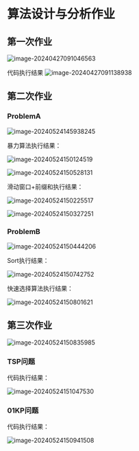 # 算法设计与分析作业

## 第一次作业

![image-20240427091046563](https://yeyi0003.oss-cn-hangzhou.aliyuncs.com/image-20240427091046563.png)

代码执行结果
![image-20240427091138938](https://yeyi0003.oss-cn-hangzhou.aliyuncs.com/image-20240427091138938.png)

## 第二次作业

### ProblemA

![image-20240524145938245](https://yeyi0003.oss-cn-hangzhou.aliyuncs.com/image-20240524145938245.png)

暴力算法执行结果：

![image-20240524150124519](https://yeyi0003.oss-cn-hangzhou.aliyuncs.com/image-20240524150124519.png)

![image-20240524150528131](https://yeyi0003.oss-cn-hangzhou.aliyuncs.com/image-20240524150528131.png)

滑动窗口+前缀和执行结果：

![image-20240524150225517](https://yeyi0003.oss-cn-hangzhou.aliyuncs.com/image-20240524150225517.png)

![image-20240524150327251](https://yeyi0003.oss-cn-hangzhou.aliyuncs.com/image-20240524150327251.png)

### ProblemB

![image-20240524150444206](https://yeyi0003.oss-cn-hangzhou.aliyuncs.com/image-20240524150444206.png)

Sort执行结果：

![image-20240524150742752](https://yeyi0003.oss-cn-hangzhou.aliyuncs.com/image-20240524150742752.png)

快速选择算法执行结果：

![image-20240524150801621](https://yeyi0003.oss-cn-hangzhou.aliyuncs.com/image-20240524150801621.png)

## 第三次作业

![image-20240524150835985](https://yeyi0003.oss-cn-hangzhou.aliyuncs.com/image-20240524150835985.png)

### TSP问题

代码执行结果：

![image-20240524151047530](https://yeyi0003.oss-cn-hangzhou.aliyuncs.com/image-20240524151047530.png)

### 01KP问题

代码执行结果：

![image-20240524150941508](https://yeyi0003.oss-cn-hangzhou.aliyuncs.com/image-20240524150941508.png)
